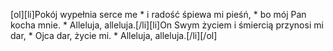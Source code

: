 [ol][li]Pokój wypełnia serce me * i radość śpiewa mi pieśń, * bo mój Pan kocha mnie. * Alleluja, alleluja.[/li][li]On Swym życiem i śmiercią przynosi mi dar, * Ojca dar, życie mi. * Alleluja, alleluja.[/li][/ol]
